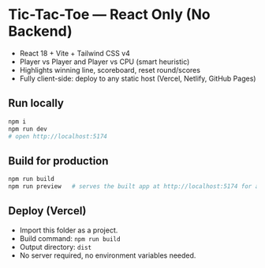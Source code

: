 # Tic-Tac-Toe — React Only (No Backend)

- React 18 + Vite + Tailwind CSS v4
- Player vs Player and Player vs CPU (smart heuristic)
- Highlights winning line, scoreboard, reset round/scores
- Fully client-side: deploy to any static host (Vercel, Netlify, GitHub Pages)

## Run locally
```bash
npm i
npm run dev
# open http://localhost:5174
```

## Build for production
```bash
npm run build
npm run preview   # serves the built app at http://localhost:5174 for a quick check
```

## Deploy (Vercel)
- Import this folder as a project.
- Build command: `npm run build`
- Output directory: `dist`
- No server required, no environment variables needed.
